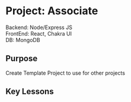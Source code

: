 # Project: Associate

Backend: Node/Express JS <br />
FrontEnd: React, Chakra UI <br />
DB: MongoDB <br />

## Purpose

Create Template Project to use for other projects <br />

## Key Lessons
